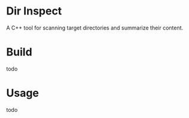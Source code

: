 # Dir Inspect
A C++ tool for scanning target directories and summarize their content.


# Build
todo

# Usage
todo


